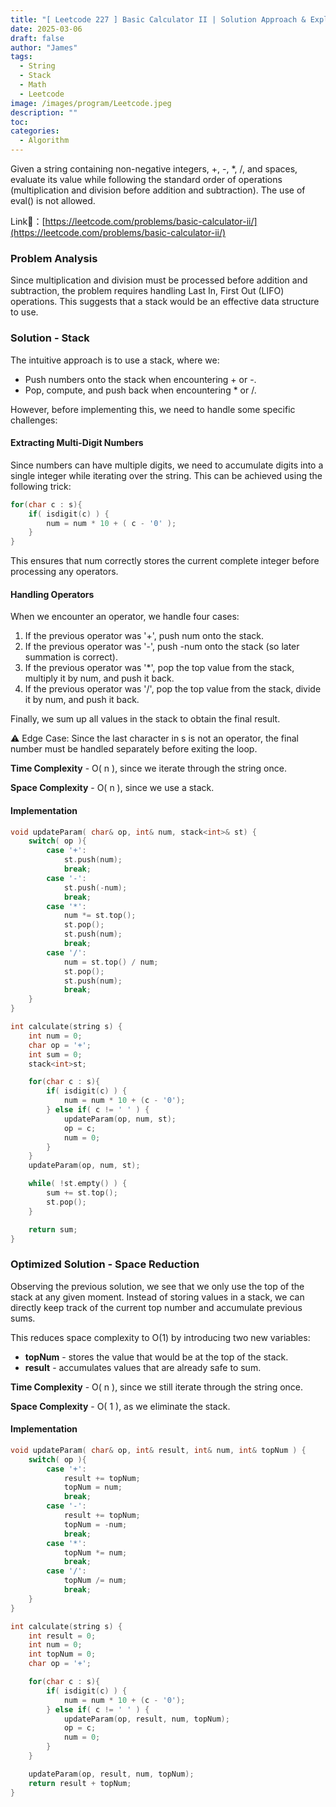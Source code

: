 ```yaml
---
title: "[ Leetcode 227 ] Basic Calculator II | Solution Approach & Explanation"
date: 2025-03-06
draft: false
author: "James"
tags:
  - String
  - Stack
  - Math
  - Leetcode
image: /images/program/Leetcode.jpeg
description: ""
toc: 
categories:
  - Algorithm
---
```


Given a string containing non-negative integers, +, -, *, /, and spaces, evaluate its value while following the standard order of operations (multiplication and division before addition and subtraction). The use of eval() is not allowed.

Link🔗：[https://leetcode.com/problems/basic-calculator-ii/](https://leetcode.com/problems/basic-calculator-ii/)

### **Problem Analysis**

Since multiplication and division must be processed before addition and subtraction, the problem requires handling Last In, First Out (LIFO) operations. This suggests that a stack would be an effective data structure to use.

### **Solution - Stack**

The intuitive approach is to use a stack, where we:

- Push numbers onto the stack when encountering + or -.
- Pop, compute, and push back when encountering * or /.

However, before implementing this, we need to handle some specific challenges:

#### **Extracting Multi-Digit Numbers**

Since numbers can have multiple digits, we need to accumulate digits into a single integer while iterating over the string.
This can be achieved using the following trick:

```cpp
for(char c : s){
    if( isdigit(c) ) {
        num = num * 10 + ( c - '0' );
    }
}
```

This ensures that num correctly stores the current complete integer before processing any operators.

#### **Handling Operators**

When we encounter an operator, we handle four cases:

1. If the previous operator was '+', push num onto the stack.
2. If the previous operator was '-', push -num onto the stack (so later summation is correct).
3. If the previous operator was '*', pop the top value from the stack, multiply it by num, and push it back.
4. If the previous operator was '/', pop the top value from the stack, divide it by num, and push it back.

Finally, we sum up all values in the stack to obtain the final result.

⚠️ Edge Case:
Since the last character in s is not an operator, the final number must be handled separately before exiting the loop.

**Time Complexity** - O( n ), since we iterate through the string once.

**Space Complexity** - O( n ), since we use a stack.

#### **Implementation**

```cpp
void updateParam( char& op, int& num, stack<int>& st) {
    switch( op ){
        case '+':
            st.push(num);
            break;
        case '-':
            st.push(-num);
            break;
        case '*':
            num *= st.top();
            st.pop();
            st.push(num);
            break;
        case '/':
            num = st.top() / num;
            st.pop();
            st.push(num);
            break;
    }
}

int calculate(string s) {
    int num = 0;
    char op = '+';
    int sum = 0;
    stack<int>st;

    for(char c : s){
        if( isdigit(c) ) {
            num = num * 10 + (c - '0');
        } else if( c != ' ' ) {
            updateParam(op, num, st);
            op = c;
            num = 0;
        } 
    }
    updateParam(op, num, st);

    while( !st.empty() ) {
        sum += st.top();
        st.pop();
    }

    return sum;
}
```

### **Optimized Solution - Space Reduction**

Observing the previous solution, we see that we only use the top of the stack at any given moment.
Instead of storing values in a stack, we can directly keep track of the current top number and accumulate previous sums.

This reduces space complexity to O(1) by introducing two new variables:

- **topNum** - stores the value that would be at the top of the stack.
- **result** - accumulates values that are already safe to sum.

**Time Complexity** - O( n ), since we still iterate through the string once.

**Space Complexity** - O( 1 ), as we eliminate the stack.

#### **Implementation**

```cpp
void updateParam( char& op, int& result, int& num, int& topNum ) {
    switch( op ){
        case '+':
            result += topNum;
            topNum = num;
            break;
        case '-':
            result += topNum;
            topNum = -num;
            break;
        case '*':
            topNum *= num;
            break;
        case '/':
            topNum /= num;
            break;
    }
}

int calculate(string s) {
    int result = 0;
    int num = 0;
    int topNum = 0;
    char op = '+';

    for(char c : s){
        if( isdigit(c) ) {
            num = num * 10 + (c - '0');
        } else if( c != ' ' ) {
            updateParam(op, result, num, topNum);
            op = c;
            num = 0;
        } 
    }

    updateParam(op, result, num, topNum);
    return result + topNum;
}
```